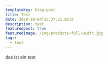 ```yaml
---
templateKey: blog-post
title: Test
date: 2020-10-04T15:37:51.027Z
description: test
featuredpost: true
featuredimage: /img/products-full-width.jpg
tags:
  - test
---
```

das ist ein test